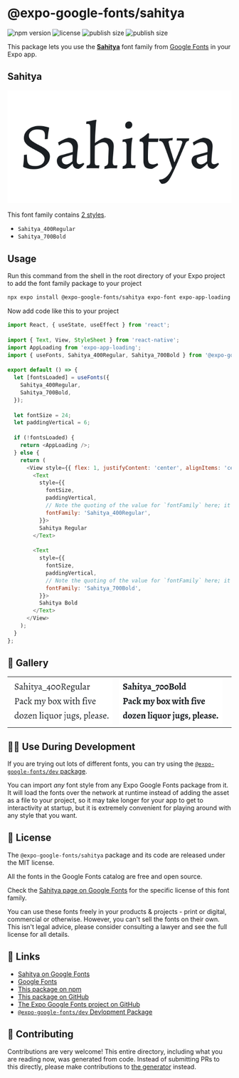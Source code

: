 # @expo-google-fonts/sahitya

![npm version](https://flat.badgen.net/npm/v/@expo-google-fonts/sahitya)
![license](https://flat.badgen.net/github/license/expo/google-fonts)
![publish size](https://flat.badgen.net/packagephobia/install/@expo-google-fonts/sahitya)
![publish size](https://flat.badgen.net/packagephobia/publish/@expo-google-fonts/sahitya)

This package lets you use the [**Sahitya**](https://fonts.google.com/specimen/Sahitya) font family from [Google Fonts](https://fonts.google.com/) in your Expo app.

## Sahitya

![Sahitya](./font-family.png)

This font family contains [2 styles](#-gallery).

- `Sahitya_400Regular`
- `Sahitya_700Bold`

## Usage

Run this command from the shell in the root directory of your Expo project to add the font family package to your project
```sh
npx expo install @expo-google-fonts/sahitya expo-font expo-app-loading
```

Now add code like this to your project
```js
import React, { useState, useEffect } from 'react';

import { Text, View, StyleSheet } from 'react-native';
import AppLoading from 'expo-app-loading';
import { useFonts, Sahitya_400Regular, Sahitya_700Bold } from '@expo-google-fonts/sahitya';

export default () => {
  let [fontsLoaded] = useFonts({
    Sahitya_400Regular,
    Sahitya_700Bold,
  });

  let fontSize = 24;
  let paddingVertical = 6;

  if (!fontsLoaded) {
    return <AppLoading />;
  } else {
    return (
      <View style={{ flex: 1, justifyContent: 'center', alignItems: 'center' }}>
        <Text
          style={{
            fontSize,
            paddingVertical,
            // Note the quoting of the value for `fontFamily` here; it expects a string!
            fontFamily: 'Sahitya_400Regular',
          }}>
          Sahitya Regular
        </Text>

        <Text
          style={{
            fontSize,
            paddingVertical,
            // Note the quoting of the value for `fontFamily` here; it expects a string!
            fontFamily: 'Sahitya_700Bold',
          }}>
          Sahitya Bold
        </Text>
      </View>
    );
  }
};

```

## 🔡 Gallery


||||
|-|-|-|
|![Sahitya_400Regular](./Sahitya_400Regular.ttf.png)|![Sahitya_700Bold](./Sahitya_700Bold.ttf.png)|||


## 👩‍💻 Use During Development

If you are trying out lots of different fonts, you can try using the [`@expo-google-fonts/dev` package](https://github.com/expo/google-fonts/tree/master/font-packages/dev#readme).

You can import *any* font style from any Expo Google Fonts package from it. It will load the fonts
over the network at runtime instead of adding the asset as a file to your project, so it may take longer
for your app to get to interactivity at startup, but it is extremely convenient
for playing around with any style that you want.

## 📖 License

The `@expo-google-fonts/sahitya` package and its code are released under the MIT license.

All the fonts in the Google Fonts catalog are free and open source.

Check the [Sahitya page on Google Fonts](https://fonts.google.com/specimen/Sahitya) for the specific license of this font family.

You can use these fonts freely in your products & projects - print or digital, commercial or otherwise. However, you can't sell the fonts on their own. This isn't legal advice, please consider consulting a lawyer and see the full license for all details.

## 🔗 Links

- [Sahitya on Google Fonts](https://fonts.google.com/specimen/Sahitya)
- [Google Fonts](https://fonts.google.com/)
- [This package on npm](https://www.npmjs.com/package/@expo-google-fonts/sahitya)
- [This package on GitHub](https://github.com/expo/google-fonts/tree/master/font-packages/sahitya)
- [The Expo Google Fonts project on GitHub](https://github.com/expo/google-fonts)
- [`@expo-google-fonts/dev` Devlopment Package](https://github.com/expo/google-fonts/tree/master/font-packages/dev)

## 🤝 Contributing

Contributions are very welcome! This entire directory, including what you are reading now, was generated from code. Instead of submitting PRs to this directly, please make contributions to [the generator](https://github.com/expo/google-fonts/tree/master/packages/generator) instead.
